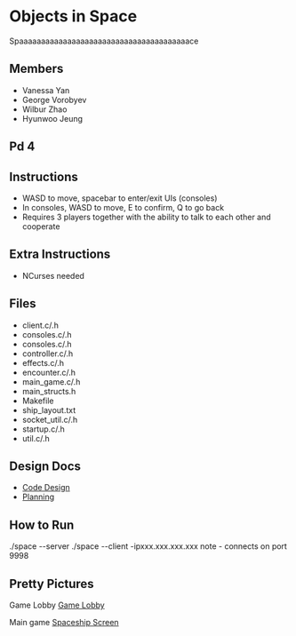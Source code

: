 # Objects in Space
Spaaaaaaaaaaaaaaaaaaaaaaaaaaaaaaaaaaaaaaace

Members
-------
* Vanessa Yan
* George Vorobyev
* Wilbur Zhao
* Hyunwoo Jeung

Pd 4
----

Instructions
------------
* WASD to move, spacebar to enter/exit UIs (consoles)
* In consoles, WASD to move, E to confirm, Q to go back
* Requires 3 players together with the ability to talk to each other and cooperate

Extra Instructions
------------------
* NCurses needed

Files
-----
* client.c/.h
* consoles.c/.h
* consoles.c/.h
* controller.c/.h
* effects.c/.h
* encounter.c/.h
* main_game.c/.h
* main_structs.h
* Makefile
* ship_layout.txt
* socket_util.c/.h
* startup.c/.h
* util.c/.h

Design Docs
-----------
 * [Code Design](https://docs.google.com/document/d/1IgatDz_6722brVV7fFIwvBEq5ark7zgIoqw6d45vSGQ/edit?usp=sharing)
 * [Planning](https://docs.google.com/document/d/19gbqSTsz3DaU1Bog9vDDGnbJoEudQRNv5XVAje69cCo/edit?usp=sharing)

How to Run
----------
./space --server
./space --client -ipxxx.xxx.xxx.xxx
note - connects on port 9998

Pretty Pictures
---------------

Game Lobby
[Game Lobby](lobby-cropped.png)

Main game
[Spaceship Screen](spaceship-cropped.png)
